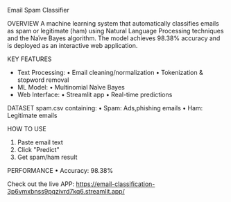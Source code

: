 Email Spam Classifier

OVERVIEW
A machine learning system that automatically classifies emails as spam or legitimate (ham) using Natural Language Processing techniques and the Naïve Bayes algorithm. The model achieves 98.38% accuracy and is deployed as an interactive web application.

KEY FEATURES
- Text Processing:
  • Email cleaning/normalization
  • Tokenization & stopword removal
- ML Model:
  • Multinomial Naïve Bayes
- Web Interface:
  • Streamlit app
  • Real-time predictions

DATASET
spam.csv containing:
• Spam: Ads,phishing emails
• Ham: Legitimate emails

HOW TO USE
1. Paste email text
2. Click "Predict"
3. Get spam/ham result

PERFORMANCE
• Accuracy: 98.38%

Check out the live APP: 
https://email-classification-3p6vmxbnss9pqzivrd7kq6.streamlit.app/
